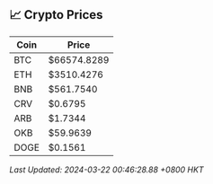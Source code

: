 ## 📈 Crypto Prices

| Coin | Price |
| ---- | ----- |
| BTC | $66574.8289 |
| ETH | $3510.4276 |
| BNB | $561.7540 |
| CRV | $0.6795 |
| ARB | $1.7344 |
| OKB | $59.9639 |
| DOGE | $0.1561 |

_Last Updated: 2024-03-22 00:46:28.88 +0800 HKT_